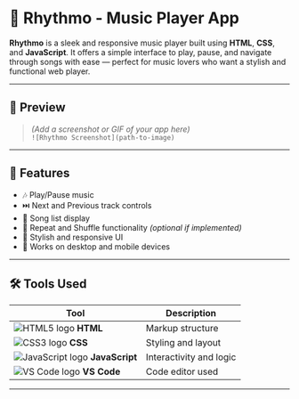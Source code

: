 # 🎵 Rhythmo - Music Player App

**Rhythmo** is a sleek and responsive music player built using **HTML**, **CSS**, and **JavaScript**. It offers a simple interface to play, pause, and navigate through songs with ease — perfect for music lovers who want a stylish and functional web player.

---

## 📸 Preview

> *(Add a screenshot or GIF of your app here)*  
`![Rhythmo Screenshot](path-to-image)`

---

## 🚀 Features

- 🎶 Play/Pause music  
- ⏭️ Next and Previous track controls  
- 📃 Song list display  
- 🔁 Repeat and Shuffle functionality *(optional if implemented)*  
- 🎨 Stylish and responsive UI  
- 📱 Works on desktop and mobile devices

---

## 🛠️ Tools Used

| Tool           | Description           |
|----------------|-----------------------|
| ![HTML5 logo](https://img.icons8.com/color/24/html-5.png) **HTML** | Markup structure |
| ![CSS3 logo](https://img.icons8.com/color/24/css3.png) **CSS**   | Styling and layout |
| ![JavaScript logo](https://img.icons8.com/color/24/javascript--v1.png) **JavaScript** | Interactivity and logic |
| ![VS Code logo](https://img.icons8.com/color/24/visual-studio-code-2019.png) **VS Code** | Code editor used |

---

